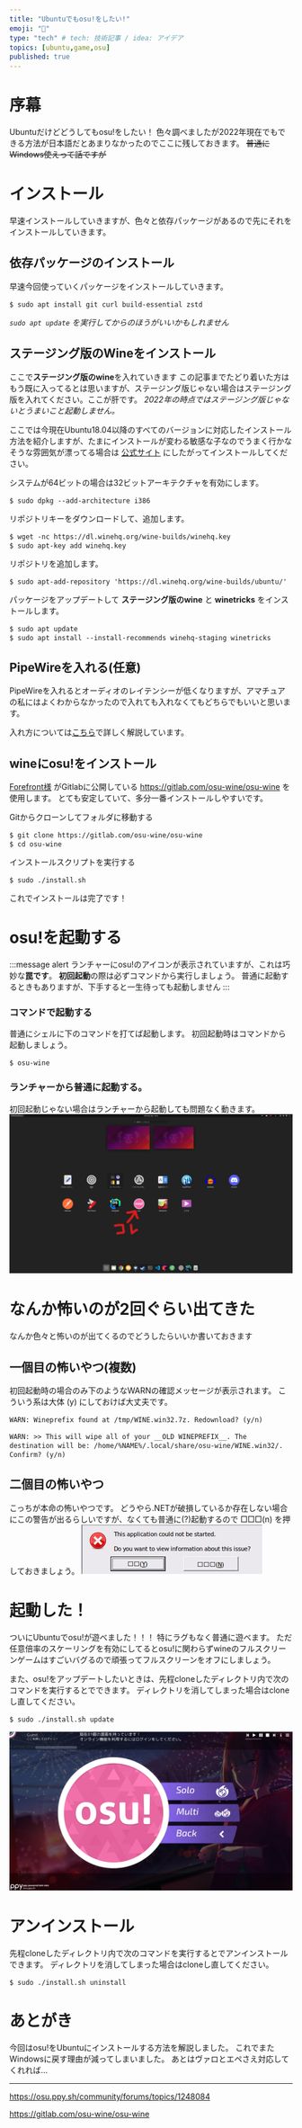 ```yaml
---
title: "Ubuntuでもosu!をしたい!"
emoji: "🎵"
type: "tech" # tech: 技術記事 / idea: アイデア
topics: [ubuntu,game,osu]
published: true
---
```

# 序幕
Ubuntuだけどどうしてもosu!をしたい！
色々調べましたが2022年現在でもできる方法が日本語だとあまりなかったのでここに残しておきます。
~~普通にWindows使えって話ですが~~

# インストール
早速インストールしていきますが、色々と依存パッケージがあるので先にそれをインストールしていきます。
## 依存パッケージのインストール
早速今回使っていくパッケージをインストールしていきます。
```shell
$ sudo apt install git curl build-essential zstd
```
*`sudo apt update` を実行してからのほうがいいかもしれません*

## ステージング版のWineをインストール
ここで**ステージング版のwine**を入れていきます
この記事までたどり着いた方はもう既に入ってるとは思いますが、ステージング版じゃない場合はステージング版を入れてください。ここが肝です。
*2022年の時点ではステージング版じゃないとうまいこと起動しません。*

ここでは今現在Ubuntu18.04以降のすべてのバージョンに対応したインストール方法を紹介しますが、たまにインストールが変わる敏感な子なのでうまく行かなそうな雰囲気が漂ってる場合は [公式サイト](https://wiki.winehq.org/Ubuntu) にしたがってインストールしてください。

システムが64ビットの場合は32ビットアーキテクチャを有効にします。
```shell
$ sudo dpkg --add-architecture i386 
```

リポジトリキーをダウンロードして、追加します。
```shell
$ wget -nc https://dl.winehq.org/wine-builds/winehq.key
$ sudo apt-key add winehq.key
```

リポジトリを追加します。
```shell
$ sudo apt-add-repository 'https://dl.winehq.org/wine-builds/ubuntu/'
```

パッケージをアップデートして **ステージング版のwine** と **winetricks** をインストールします。
```shell
$ sudo apt update
$ sudo apt install --install-recommends winehq-staging winetricks
```

## PipeWireを入れる(任意)
PipeWireを入れるとオーディオのレイテンシーが低くなりますが、アマチュアの私にはよくわからなかったので入れても入れなくてもどちらでもいいと思います。

入れ方については[こちら](https://zenn.dev/moru3_48/articles/b3874236f28ca6)で詳しく解説しています。

## wineにosu!をインストール
[Forefront様](https://osu.ppy.sh/users/11252005) がGitlabに公開している https://gitlab.com/osu-wine/osu-wine を使用します。
とても安定していて、多分一番インストールしやすいです。

Gitからクローンしてフォルダに移動する
```shell
$ git clone https://gitlab.com/osu-wine/osu-wine
$ cd osu-wine
```

インストールスクリプトを実行する
```shell
$ sudo ./install.sh
```

これでインストールは完了です！

# osu!を起動する
:::message alert
ランチャーにosu!のアイコンが表示されていますが、これは巧妙な**罠です**。
**初回起動**の際は必ずコマンドから実行しましょう。
普通に起動するときもありますが、下手すると一生待っても起動しません
:::

### コマンドで起動する
普通にシェルに下のコマンドを打てば起動します。
初回起動時はコマンドから起動しましょう。
```shell
$ osu-wine
```

### ランチャーから普通に起動する。
初回起動じゃない場合はランチャーから起動しても問題なく動きます。
![](/images/372a14d797946e/osu_in_launcher.png)


# なんか怖いのが2回ぐらい出てきた
なんか色々と怖いのが出てくるのでどうしたらいいか書いておきます

## 一個目の怖いやつ(複数)
初回起動時の場合のみ下のようなWARNの確認メッセージが表示されます。
こういう系は大体 (y) にしておけば大丈夫です。
```
WARN: Wineprefix found at /tmp/WINE.win32.7z. Redownload? (y/n)
```
```
WARN: >> This will wipe all of your __OLD WINEPREFIX__. The destination will be: /home/%NAME%/.local/share/osu-wine/WINE.win32/. Confirm? (y/n)
```

## 二個目の怖いやつ
こっちが本命の怖いやつです。
どうやら.NETが破損しているか存在しない場合にこの警告が出るらしいですが、なくても普通に(?)起動するので □□□(n) を押しておきましょう。
![](/images/372a14d797946e/kowai2.png)

# 起動した！
ついにUbuntuでosu!が遊べました！！！
特にラグもなく普通に遊べます。
ただ任意倍率のスケーリングを有効にしてるとosu!に関わらずwineのフルスクリーンゲームはすごいバグるので頑張ってフルスクリーンをオフにしましょう。

また、osu!をアップデートしたいときは、先程cloneしたディレクトリ内で次のコマンドを実行するとでできます。
ディレクトリを消してしまった場合はcloneし直してください。
```shell
$ sudo ./install.sh update
```
![](/images/372a14d797946e/success.png)

# アンインストール
先程cloneしたディレクトリ内で次のコマンドを実行するとでアンインストールできます。
ディレクトリを消してしまった場合はcloneし直してください。
```shell
$ sudo ./install.sh uninstall
```



# あとがき
今回はosu!をUbuntuにインストールする方法を解説しました。
これでまたWindowsに戻す理由が減ってしまいました。
あとはヴァロとエペさえ対応してくれれば...

-----

https://osu.ppy.sh/community/forums/topics/1248084

https://gitlab.com/osu-wine/osu-wine

